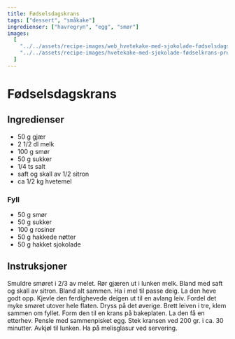 ```yaml
---
title: Fødselsdagskrans
tags: ["dessert", "småkake"]
ingredienser: ["havregryn", "egg", "smør"]
images:
  [
    "../../assets/recipe-images/web_hvetekake-med-sjokolade-fødselsdagskrans.jpg",
    "../../assets/recipe-images/hvetekake-med-sjokolade-fødselkrans-preview.jpg",
  ]
---
```


# Fødselsdagskrans

## Ingredienser

- 50 g gjær
- 2 1/2 dl melk
- 100 g smør
- 50 g sukker
- 1/4 ts salt
- saft og skall av 1/2 sitron
- ca 1/2 kg hvetemel

### Fyll

- 50 g smør
- 50 g sukker
- 100 g rosiner
- 50 g hakkede nøtter
- 50 g hakket sjokolade

## Instruksjoner

Smuldre smøret i 2/3 av melet. Rør gjæren ut i lunken melk. Bland med saft og skall av sitron. Bland alt sammen. Ha i mel til passe deig. La den heve godt opp. Kjevle den ferdighevede deigen ut til en avlang leiv. Fordel det myke smøret utover hele flaten. Dryss på det øverige. Brett leiven i tre, klem sammen om fyllet. Form den til en krans på bakeplaten. La den få en etterhev. Pensle med sammenpisket egg. Stek kransen ved 200 gr. i ca. 30 minutter. Avkjøl til lunken. Ha på melisglasur ved servering.
